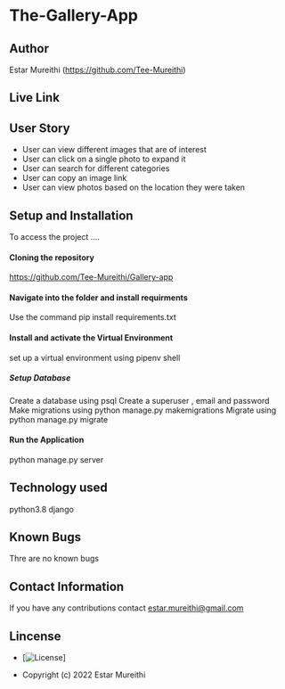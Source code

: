 # The-Gallery-App
## Author

Estar Mureithi (https://github.com/Tee-Mureithi)

## Live Link



## User Story

* User can view different images that are of interest
* User can click on a single photo to expand it
* User can search for different categories
* User can copy an image link
* User can view photos based on the location they were taken


## Setup and Installation

To access the project ....

#### Cloning the repository

https://github.com/Tee-Mureithi/Gallery-app

#### Navigate into the folder and install requirments

Use the command pip install requirements.txt

#### Install and activate the Virtual Environment

set up a virtual environment using pipenv shell




##### Setup Database

Create a database using psql
Create a superuser , email and password
Make  migrations using python manage.py makemigrations
Migrate using python manage.py migrate


#### Run the Application

python manage.py server

##  Technology used

python3.8
django 


## Known Bugs

Thre are no known bugs

## Contact Information

If you have any contributions contact estar.mureithi@gmail.com

## Lincense

* [![License](https://img.shields.io/packagist/l/loopline-systems/closeio-api-wrapper.svg)]

* Copyright (c) 2022 Estar Mureithi


